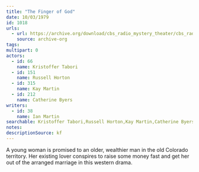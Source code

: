 ```yaml
---
title: "The Finger of God"
date: 10/03/1979
id: 1018
urls: 
  - url: https://archive.org/download/cbs_radio_mystery_theater/cbs_radio_mystery_theater-1001-1050.zip/cbs_radio_mystery_theater-1001-1050%2Fcbsrmt_1018_the_finger_of_god.mp3
    source: archive-org
tags: 
multipart: 0
actors:  
  - id: 66
    name: Kristoffer Tabori  
  - id: 151
    name: Russell Horton  
  - id: 315
    name: Kay Martin  
  - id: 212
    name: Catherine Byers
writers:  
  - id: 38
    name: Ian Martin
searchable: Kristoffer Tabori,Russell Horton,Kay Martin,Catherine Byers Ian Martin
notes: 
descriptionSource: kf
---
```

A young woman is promised to an older, wealthier man in the old Colorado territory. Her existing lover conspires to raise some money fast and get her out of the arranged marriage in this western drama.